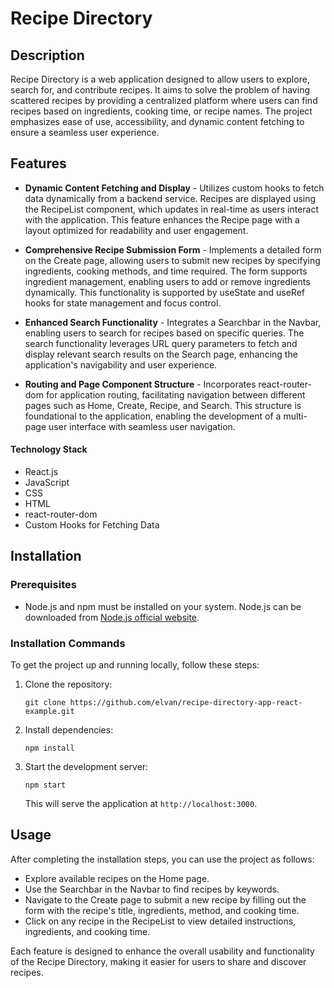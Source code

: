 # Recipe Directory

## Description

Recipe Directory is a web application designed to allow users to explore, search for, and contribute recipes. It aims to solve the problem of having scattered recipes by providing a centralized platform where users can find recipes based on ingredients, cooking time, or recipe names. The project emphasizes ease of use, accessibility, and dynamic content fetching to ensure a seamless user experience.

## Features

- **Dynamic Content Fetching and Display** - Utilizes custom hooks to fetch data dynamically from a backend service. Recipes are displayed using the RecipeList component, which updates in real-time as users interact with the application. This feature enhances the Recipe page with a layout optimized for readability and user engagement.

- **Comprehensive Recipe Submission Form** - Implements a detailed form on the Create page, allowing users to submit new recipes by specifying ingredients, cooking methods, and time required. The form supports ingredient management, enabling users to add or remove ingredients dynamically. This functionality is supported by useState and useRef hooks for state management and focus control.

- **Enhanced Search Functionality** - Integrates a Searchbar in the Navbar, enabling users to search for recipes based on specific queries. The search functionality leverages URL query parameters to fetch and display relevant search results on the Search page, enhancing the application's navigability and user experience.

- **Routing and Page Component Structure** - Incorporates react-router-dom for application routing, facilitating navigation between different pages such as Home, Create, Recipe, and Search. This structure is foundational to the application, enabling the development of a multi-page user interface with seamless user navigation.

#### Technology Stack

- React.js
- JavaScript
- CSS
- HTML
- react-router-dom
- Custom Hooks for Fetching Data

## Installation

### Prerequisites

- Node.js and npm must be installed on your system. Node.js can be downloaded from [Node.js official website](https://nodejs.org/).

### Installation Commands

To get the project up and running locally, follow these steps:

1. Clone the repository:
   ```
   git clone https://github.com/elvan/recipe-directory-app-react-example.git
   ```
2. Install dependencies:
   ```
   npm install
   ```
3. Start the development server:
   ```
   npm start
   ```
   This will serve the application at `http://localhost:3000`.

## Usage

After completing the installation steps, you can use the project as follows:

- Explore available recipes on the Home page.
- Use the Searchbar in the Navbar to find recipes by keywords.
- Navigate to the Create page to submit a new recipe by filling out the form with the recipe's title, ingredients, method, and cooking time.
- Click on any recipe in the RecipeList to view detailed instructions, ingredients, and cooking time.

Each feature is designed to enhance the overall usability and functionality of the Recipe Directory, making it easier for users to share and discover recipes.
